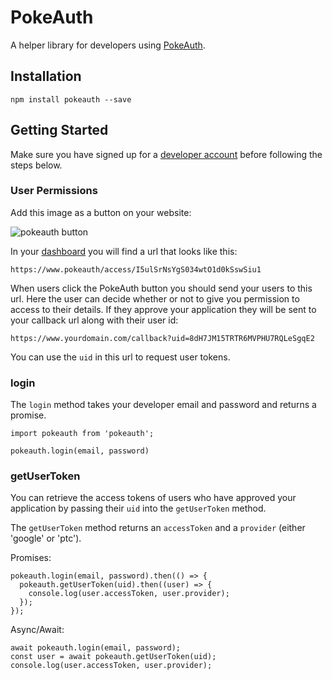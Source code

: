 # PokeAuth

A helper library for developers using [PokeAuth](https://www.pokeauth.com).

## Installation

```
npm install pokeauth --save
```

## Getting Started

Make sure you have signed up for a [developer account](https://www.pokeauth.com/developer/register)
before following the steps below.

### User Permissions

Add this image as a button on your website:

![pokeauth button](https://github.com/thisbejim/poke/blob/master/pokeauth-button.png)

In your [dashboard](https://www.pokeauth.com/developer/dashboard) you will find a url that looks like this:

```
https://www.pokeauth/access/I5ulSrNsYgS034wtO1d0kSswSiu1
```

When users click the PokeAuth button you should send your users to this url.
Here the user can decide whether or not to give you permission to access
to their details.
If they approve your application they will be sent to your callback url
along with their user id:

```
https://www.yourdomain.com/callback?uid=8dH7JM15TRTR6MVPHU7RQLeSgqE2
```

You can use the ```uid``` in this url to request user tokens.

### login

The ```login``` method takes your developer email and password and returns a promise.

```
import pokeauth from 'pokeauth';

pokeauth.login(email, password)
```

### getUserToken

You can retrieve the access tokens of users who have approved your application by passing
their ```uid``` into the ```getUserToken``` method.

The ```getUserToken``` method returns an ```accessToken``` and a ```provider``` (either 'google' or 'ptc').

Promises:
```
pokeauth.login(email, password).then(() => {
  pokeauth.getUserToken(uid).then((user) => {
    console.log(user.accessToken, user.provider);
  });
});
```

Async/Await:
```
await pokeauth.login(email, password);
const user = await pokeauth.getUserToken(uid);
console.log(user.accessToken, user.provider);
```
